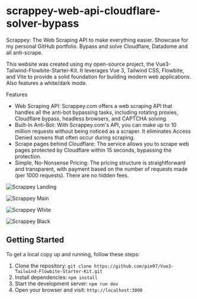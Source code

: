 # scrappey-web-api-cloudflare-solver-bypass
Scrappey: The Web Scraping API to make everything easier. Showcase for my personal GitHub portfolio. Bypass and solve Cloudflare, Datadome and all anti-scrape.

This website was created using my open-source project, the Vue3-Tailwind-Flowbite-Starter-Kit. It leverages Vue 3, Tailwind CSS, Flowbite, and Vite to provide a solid foundation for building modern web applications. Also features a white/dark mode.

Features
- Web Scraping API: Scrappey.com offers a web scraping API that handles all the anti-bot bypassing tasks, including rotating proxies, Cloudflare bypass, headless browsers, and CAPTCHA solving.
- Built-In Anti-Bot: With Scrappey.com's API, you can make up to 10 million requests without being noticed as a scraper. It eliminates Access Denied screens that often occur during scraping.
- Scrape pages behind Cloudflare: The service allows you to scrape web pages protected by Cloudflare within 15 seconds, bypassing the protection.
- Simple, No-Nonsense Pricing: The pricing structure is straightforward and transparent, with payment based on the number of requests made (per 1000 requests). There are no hidden fees.

![Scrappey Landing](https://i.imgur.com/QSKfR1v.png)

![Scrappey Main](https://i.imgur.com/TmQN2jx.png)

![Scrappey White](https://i.imgur.com/QYogzF2.png)

![Scrappey Black](https://i.imgur.com/o7Wrjkv.png)

## Getting Started

To get a local copy up and running, follow these steps:

1. Clone the repository: `git clone https://github.com/pim97/Vue3-Tailwind-Flowbite-Starter-Kit.git`
2. Install dependencies: `npm install`
3. Start the development server: `npm run dev`
4. Open your browser and visit: `http://localhost:3000`
